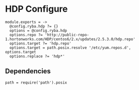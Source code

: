 
# HDP Configure

    module.exports = ->
      @config.ryba.hdp ?= {}
      options = @config.ryba.hdp
      options.repo ?= 'http://public-repo-1.hortonworks.com/HDP/centos6/2.x/updates/2.5.3.0/hdp.repo'
      options.target ?= 'hdp.repo'
      options.target = path.posix.resolve '/etc/yum.repos.d', options.target
      options.replace ?= 'hdp*'

## Dependencies

    path = require('path').posix
